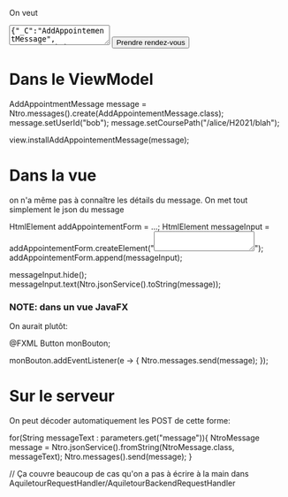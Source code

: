 On veut

<form>
    <textarea name="message">{"_C":"AddAppointementMessage", "userId":"bob","coursePath":"/alice/H2021/blah"}</textarea>
    <input type="submit" value="Prendre rendez-vous"></input>
</form>

# Dans le ViewModel

AddAppointmentMessage message = Ntro.messages().create(AddAppointementMessage.class);
message.setUserId("bob");
message.setCoursePath("/alice/H2021/blah");


view.installAddAppointementMessage(message);

# Dans la vue

on n'a même pas à connaître les détails du message. On 
met tout simplement le json du message

HtmlElement addAppointementForm = ...;
HtmlElement messageInput = addAppointementForm.createElement("<textarea></textarea>");
addAppointementForm.append(messageInput);

messageInput.hide();
messageInput.text(Ntro.jsonService().toString(message));

### NOTE: dans un vue JavaFX

On aurait plutôt:

@FXML
Button monBouton;

monBouton.addEventListener(e -> {
    Ntro.messages.send(message);
});



# Sur le serveur

On peut décoder automatiquement les POST de cette forme:

for(String messageText : parameters.get("message")){
    NtroMessage message = Ntro.jsonService().fromString(NtroMessage.class, messageText);
    Ntro.messages().send(message);
}

// Ça couvre beaucoup de cas qu'on a pas à écrire à la main dans AquiletourRequestHandler/AquiletourBackendRequestHandler


